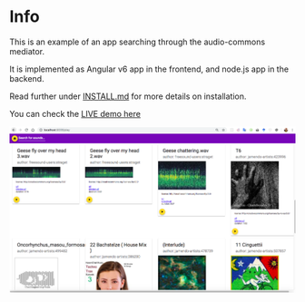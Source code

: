# Info

This is an example of an app searching through the audio-commons mediator.

It is implemented as Angular v6 app in the frontend, and node.js app in the backend.

Read further under [INSTALL.md](install/INSTALL.md) for more details on installation.

You can check the [LIVE demo here](http://m2.audiocommons.org/demos/search)

![Search-Demo](https://raw.githubusercontent.com/AudioCommons/mediator-v2-demos/master/javascript/search/docs/images/search-example.png)
